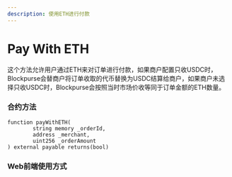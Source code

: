 ```yaml
---
description: 使用ETH进行付款
---
```


# Pay With ETH

这个方法允许用户通过ETH来对订单进行付款，如果商户配置只收USDC时，Blockpurse会替商户将订单收取的代币替换为USDC结算给商户，如果商户未选择只收USDC时，Blockpurse会按照当时市场价收等同于订单金额的ETH数量。

### 合约方法

```
function payWithETH(
        string memory _orderId,
        address _merchant,
        uint256 _orderAmount
) external payable returns(bool)
```

### Web前端使用方式
